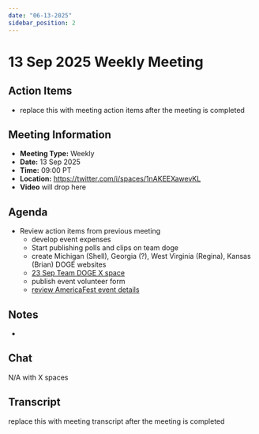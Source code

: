 ```yaml
---
date: "06-13-2025"
sidebar_position: 2
---
```


# 13 Sep 2025 Weekly Meeting

## Action Items

- replace this with meeting action items after the meeting is completed

## Meeting Information

- **Meeting Type:** Weekly
- **Date:**  13 Sep 2025
- **Time:** 09:00 PT
- **Location:** https://twitter.com/i/spaces/1nAKEEXawevKL
- **Video** will drop here 

## Agenda

- Review action items from previous meeting 
    - develop event expenses
    - Start publishing polls and clips on team doge
    - create Michigan (Shell), Georgia (?), West Virginia (Regina), Kansas (Brian) DOGE websites
    - [23 Sep Team DOGE X space](docs/events/team-doge-23sep2025.md)
    - publish event volunteer form
    - [review AmericaFest event details](docs/events/americafest-2025.md) 

## Notes

- 

## Chat

N/A with X spaces

## Transcript

replace this with meeting transcript after the meeting is completed
